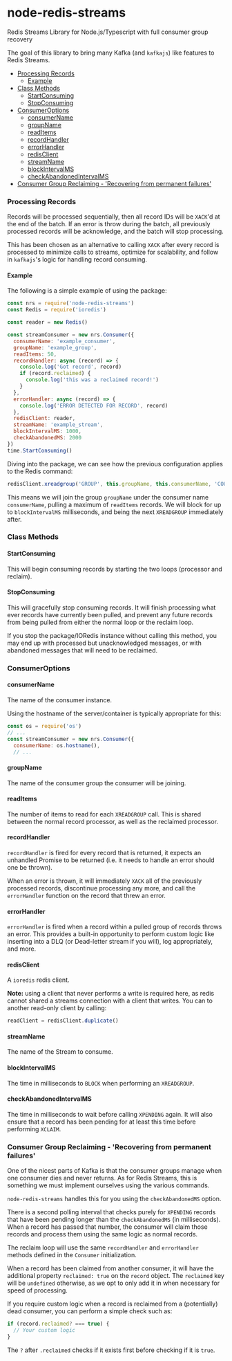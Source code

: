 # node-redis-streams <!-- omit in toc -->

Redis Streams Library for Node.js/Typescript with full consumer group recovery

The goal of this library to bring many Kafka (and `kafkajs`) like features to Redis Streams.

- [Processing Records](#processing-records)
  - [Example](#example)
- [Class Methods](#class-methods)
  - [StartConsuming](#startconsuming)
  - [StopConsuming](#stopconsuming)
- [ConsumerOptions](#consumeroptions)
  - [consumerName](#consumername)
  - [groupName](#groupname)
  - [readItems](#readitems)
  - [recordHandler](#recordhandler)
  - [errorHandler](#errorhandler)
  - [redisClient](#redisclient)
  - [streamName](#streamname)
  - [blockIntervalMS](#blockintervalms)
  - [checkAbandonedIntervalMS](#checkabandonedintervalms)
- [Consumer Group Reclaiming - 'Recovering from permanent failures'](#consumer-group-reclaiming---recovering-from-permanent-failures)

### Processing Records

Records will be processed sequentially, then all record IDs will be `XACK`'d at the end of the batch. If an error is throw during the batch, all previously processed records will be acknowledge, and the batch will stop processing.

This has been chosen as an alternative to calling `XACK` after every record is processed to minimize calls to streams, optimize for scalability, and follow in `kafkajs`'s logic for handling record consuming.

#### Example

The following is a simple example of using the package:

```js
const nrs = require('node-redis-streams')
const Redis = require('ioredis')

const reader = new Redis()

const streamConsumer = new nrs.Consumer({
  consumerName: 'example_consumer',
  groupName: 'example_group',
  readItems: 50,
  recordHandler: async (record) => {
    console.log('Got record', record)
    if (record.reclaimed) {
      console.log('this was a reclaimed record!')
    }
  },
  errorHandler: async (record) => {
    console.log('ERROR DETECTED FOR RECORD', record)
  },
  redisClient: reader,
  streamName: 'example_stream',
  blockIntervalMS: 1000,
  checkAbandonedMS: 2000
})
time.StartConsuming()
```

Diving into the package, we can see how the previous configuration applies to the Redis command:

```js
redisClient.xreadgroup('GROUP', this.groupName, this.consumerName, 'COUNT', this.readItems, 'BLOCK', this.blockIntervalMS, 'STREAMS', this.streamName, '>')
```

This means we will join the group `groupName` under the consumer name `consumerName`, pulling a maximum of `readItems` records. We will block for up to `blockIntervalMS` milliseconds, and being the next `XREADGROUP` immediately after.

### Class Methods

#### StartConsuming

This will begin consuming records by starting the two loops (processor and reclaim).

#### StopConsuming

This will gracefully stop consuming records. It will finish processing what ever records have currently been pulled, and prevent any future records from being pulled from either the normal loop or the reclaim loop.

If you stop the package/IORedis instance without calling this method, you may end up with processed but unacknowledged messages, or with abandoned messages that will need to be reclaimed.

### ConsumerOptions

#### consumerName

The name of the consumer instance.

Using the hostname of the server/container is typically appropriate for this:

```js
const os = require('os')
// ...
const streamConsumer = new nrs.Consumer({
  consumerName: os.hostname(),
  // ...
```

#### groupName

The name of the consumer group the consumer will be joining.

#### readItems

The number of items to read for each `XREADGROUP` call. This is shared between the normal record processor, as well as the reclaimed processor.

#### recordHandler

`recordHandler` is fired for every record that is returned, it expects an unhandled Promise to be returned (i.e. it needs to handle an error should one be thrown).

When an error is thrown, it will immediately `XACK` all of the previously processed records, discontinue processing any more, and call the `errorHandler` function on the record that threw an error.

#### errorHandler

`errorHandler` is fired when a record within a pulled group of records throws an error. This provides a built-in opportunity to perform custom logic like inserting into a DLQ (or Dead-letter stream if you will), log appropriately, and more.

#### redisClient

A `ioredis` redis client.

**Note:** using a client that never performs a write is required here, as redis cannot shared a streams connection with a client that writes. You can to another read-only client by calling:
```js
readClient = redisClient.duplicate()
```

#### streamName

The name of the Stream to consume.

#### blockIntervalMS

The time in milliseconds to `BLOCK` when performing an `XREADGROUP`.

#### checkAbandonedIntervalMS

The time in milliseconds to wait before calling `XPENDING` again. It will also ensure that a record has been pending for at least this time before performing `XCLAIM`.

### Consumer Group Reclaiming - 'Recovering from permanent failures'

One of the nicest parts of Kafka is that the consumer groups manage when one consumer dies and never returns. As for Redis Streams, this is something we must implement ourselves using the various commands.

`node-redis-streams` handles this for you using the `checkAbandonedMS` option.

There is a second polling interval that checks purely for `XPENDING` records that have been pending longer than the `checkAbandonedMS` (in milliseconds). When a record has passed that number, the consumer will claim those records and process them using the same logic as normal records.

The reclaim loop will use the same `recordHandler` and `errorHandler` methods defined in the `Consumer` initialization.

When a record has been claimed from another consumer, it will have the additional property `reclaimed: true` on the `record` object. The `reclaimed` key will be `undefined` otherwise, as we opt to only add it in when necessary for speed of processing.

If you require custom logic when a record is reclaimed from a (potentially) dead consumer, you can perform a simple check such as:

```js
if (record.reclaimed? === true) {
  // Your custom logic
}
```

The `?` after `.reclaimed` checks if it exists first before checking if it is `true`.
